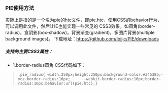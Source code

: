 ### PIE使用方法
实际上是指的是一个名为pie的htc文件，即pie.htc，使用CSS的behavior行为，可以调用此文件，然后让IE也能实现一些常见的 CSS3效果，如圆角(border-radius)，盒阴影(box-shadow)，背景渐变(gradient)，多图片背景(multiple background images)。
下载地址：https://github.com/lojjic/PIE/downloads
##### 支持的主要CSS3属性：
- 1.border-radius圆角
   CSS代码如下：
> ```.pie_radius{ width:250px;height:250px;background-color:#34538b;-moz-border-radius:10px;      -webkit-border-radius:10px;border-radius:10px;behavior:url(pie.htc);}```
